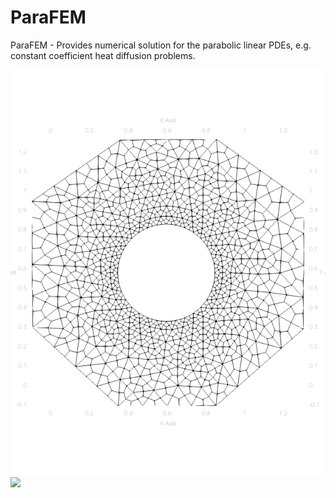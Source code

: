 # ParaFEM
ParaFEM - Provides numerical solution for the parabolic linear PDEs, e.g. constant coefficient heat diffusion problems.

![](images/mesh_p2.png) ![](images/diff2.gif)

